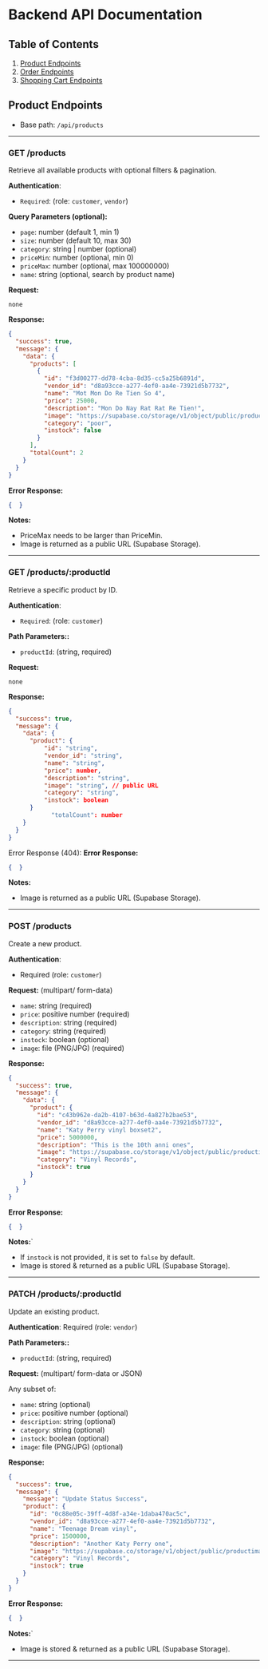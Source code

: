 # Backend API Documentation

## Table of Contents

1. [Product Endpoints](#product-endpoints)
2. [Order Endpoints](#order-endpoints)
3. [Shopping Cart Endpoints](#shoppingcart-endpoints)

## Product Endpoints
- Base path: `/api/products`

---
### GET /products
Retrieve all available products with optional filters & pagination.

**Authentication**: 
- `Required`: (role: `customer`, `vendor`)
  
**Query Parameters (optional):**
- `page`: number (default 1, min 1)
- `size`: number (default 10, max 30)
- `category`: string | number (optional)
- `priceMin`: number (optional, min 0)
- `priceMax`: number (optional, max 100000000)
- `name`: string (optional, search by product name)
  
**Request:**
```
none
```
**Response:**
```json
{
  "success": true,
  "message": {
    "data": {
      "products": [
        {
          "id": "f3d00277-dd78-4cba-8d35-cc5a25b6891d",
          "vendor_id": "d8a93cce-a277-4ef0-aa4e-73921d5b7732",
          "name": "Mot Mon Do Re Tien So 4",
          "price": 25000,
          "description": "Mon Do Nay Rat Rat Re Tien!",
          "image": "https://supabase.co/storage/v1/object/public/productimages/example.png",
          "category": "poor",
          "instock": false
        }
      ],
      "totalCount": 2
    }
  }
}
```
**Error Response:**
```json
{  }
```
**Notes:**
- PriceMax needs to be larger than PriceMin.
- Image is returned as a public URL (Supabase Storage).

---
### GET /products/:productId
Retrieve a specific product by ID.

**Authentication**: 
- `Required`: (role: `customer`)

**Path Parameters::**
- `productId`: (string, required)

**Request:**
```
none
```
**Response:**
```json
{
  "success": true,
  "message": {
    "data": {
      "product": {
          "id": "string",
          "vendor_id": "string",
          "name": "string",
          "price": number,
          "description": "string",
          "image": "string", // public URL
          "category": "string",
          "instock": boolean    
      }
            "totalCount": number
    }
  }
}
```
Error Response (404):
**Error Response:**
```json
{  }
```
**Notes:**
- Image is returned as a public URL (Supabase Storage).

---
### POST /products
Create a new product. 

**Authentication**: 
- Required (role: `customer`)

**Request:** (multipart/ form-data)
- `name`: string (required)
- `price`: positive number (required)
- `description`: string (required)
- `category`: string (required)
- `instock`: boolean (optional)
- `image`: file (PNG/JPG) (required)

**Response:**
```json
{
  "success": true,
  "message": {
    "data": {
      "product": {
        "id": "c43b962e-da2b-4107-b63d-4a827b2bae53",
        "vendor_id": "d8a93cce-a277-4ef0-aa4e-73921d5b7732",
        "name": "Katy Perry vinyl boxset2",
        "price": 5000000,
        "description": "This is the 10th anni ones",
        "image": "https://supabase.co/storage/v1/object/public/productimages/41zu-8eZ80L.jpg",
        "category": "Vinyl Records",
        "instock": true
      }
    }
  }
}
```
**Error Response:**
```json
{  }
```
**Notes:**`
- If `instock` is not provided, it is set to `false` by default.
- Image is stored & returned as a public URL (Supabase Storage).

---
### PATCH /products/:productId
Update an existing product.

**Authentication**: 
Required (role: `vendor`)

**Path Parameters::**
- `productId`: (string, required)

**Request:** (multipart/ form-data or JSON)
    
Any subset of:
- `name`: string (optional)
- `price`: positive number (optional)
- `description`: string (optional)
- `category`: string (optional)
- `instock`: boolean (optional)
- `image`: file (PNG/JPG) (optional)

**Response:**
```json
{
  "success": true,
  "message": {
    "message": "Update Status Success",
    "product": {
      "id": "0c88e05c-39ff-4d8f-a34e-1daba470ac5c",
      "vendor_id": "d8a93cce-a277-4ef0-aa4e-73921d5b7732",
      "name": "Teenage Dream vinyl",
      "price": 1500000,
      "description": "Another Katy Perry one",
      "image": "https://supabase.co/storage/v1/object/public/productimages/images.jpg",
      "category": "Vinyl Records",
      "instock": true
    }
  }
}
```
**Error Response:**
```json
{  }
```
**Notes:**`
- Image is stored & returned as a public URL (Supabase Storage).
---